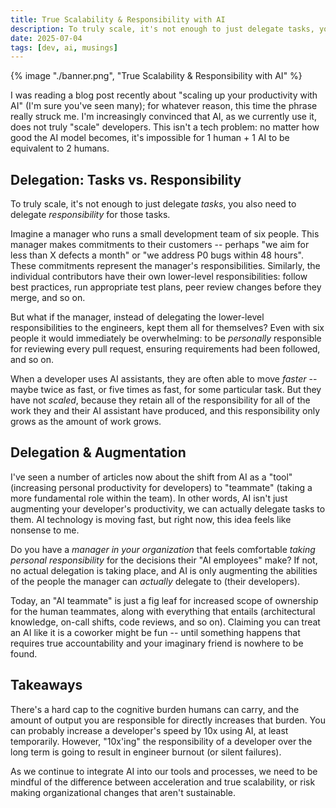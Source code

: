 ```yaml
---
title: True Scalability & Responsibility with AI
description: To truly scale, it's not enough to just delegate tasks, you also need to delegate responsibility for those tasks.
date: 2025-07-04
tags: [dev, ai, musings]
---
```


{% image "./banner.png", "True Scalability & Responsibility with AI" %}

I was reading a blog post recently about "scaling up your productivity with AI" (I'm sure you've seen many); for whatever reason, this time the phrase really struck me. I'm increasingly convinced that AI, as we currently use it, does not truly "scale" developers. This isn't a tech problem: no matter how good the AI model becomes, it's impossible for 1 human + 1 AI to be equivalent to 2 humans.

## Delegation: Tasks vs. Responsibility

To truly scale, it's not enough to just delegate _tasks_, you also need to delegate _responsibility_ for those tasks.

Imagine a manager who runs a small development team of six people. This manager makes commitments to their customers -- perhaps "we aim for less than X defects a month" or "we address P0 bugs within 48 hours". These commitments represent the manager's responsibilities. Similarly, the individual contributors have their own lower-level responsibilities: follow best practices, run appropriate test plans, peer review changes before they merge, and so on.

But what if the manager, instead of delegating the lower-level responsibilities to the engineers, kept them all for themselves? Even with six people it would immediately be overwhelming: to be _personally_ responsible for reviewing every pull request, ensuring requirements had been followed, and so on.

When a developer uses AI assistants, they are often able to move _faster_ -- maybe twice as fast, or five times as fast, for some particular task. But they have not _scaled_, because they retain all of the responsibility for all of the work they and their AI assistant have produced, and this responsibility only grows as the amount of work grows.

## Delegation & Augmentation

I've seen a number of articles now about the shift from AI as a "tool" (increasing personal productivity for developers) to "teammate" (taking a more fundamental role within the team). In other words, AI isn't just augmenting your developer's productivity, we can actually delegate tasks to them. AI technology is moving fast, but right now, this idea feels like nonsense to me.

Do you have a _manager in your organization_ that feels comfortable _taking personal responsibility_ for the decisions their "AI employees" make? If not, no actual delegation is taking place, and AI is only augmenting the abilities of the people the manager can _actually_ delegate to (their developers).

Today, an "AI teammate" is just a fig leaf for increased scope of ownership for the human teammates, along with everything that entails (architectural knowledge, on-call shifts, code reviews, and so on). Claiming you can treat an AI like it is a coworker might be fun -- until something happens that requires true accountability and your imaginary friend is nowhere to be found.

## Takeaways

There's a hard cap to the cognitive burden humans can carry, and the amount of output you are responsible for directly increases that burden. You can probably increase a developer's speed by 10x using AI, at least temporarily. However, "10x'ing" the responsibility of a developer over the long term is going to result in engineer burnout (or silent failures).

As we continue to integrate AI into our tools and processes, we need to be mindful of the difference between acceleration and true scalability, or risk making organizational changes that aren't sustainable.
